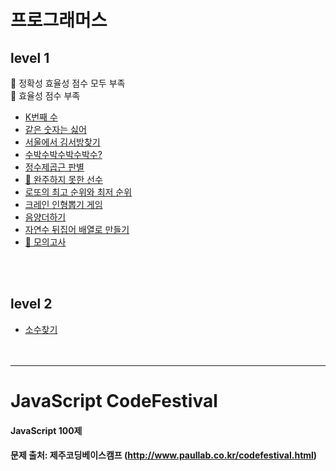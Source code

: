 # 프로그래머스

## level 1

👿 정확성 효율성 점수 모두 부족<br>
🤔 효율성 점수 부족

-   [K번째 수](https://github.com/seoyoung-dev/javascript_codefestival/blob/main/programmers/level%201/K%EB%B2%88%EC%A7%B8%EC%88%98.md)
-   [같은 숫자는 싫어](https://github.com/seoyoung-dev/javascript_codefestival/blob/main/programmers/level%201/%EA%B0%99%EC%9D%80%EC%88%AB%EC%9E%90%EB%8A%94%EC%8B%AB%EC%96%B4.md)
-   [서울에서 김서방찾기](https://github.com/seoyoung-dev/javascript_codefestival/blob/main/programmers/level%201/%EC%84%9C%EC%9A%B8%EC%97%90%EC%84%9C%EA%B9%80%EC%84%9C%EB%B0%A9%EC%B0%BE%EA%B8%B0.md)
-   [수박수박수박수박수?](https://github.com/seoyoung-dev/codingTest/blob/main/programmers/level%201/%EC%88%98%EB%B0%95%EC%88%98%EB%B0%95%EC%88%98%EB%B0%95%EC%88%98%EB%B0%95%EC%88%98%EB%B0%95%EC%88%98%3F.md)
-   [정수제곱근 판별](https://github.com/seoyoung-dev/codingTest/blob/main/programmers/level%201/%EC%A0%95%EC%88%98%EC%A0%9C%EA%B3%B1%EA%B7%BC%ED%8C%90%EB%B3%84.md)
-   [🤔 완주하지 못한 선수](https://github.com/seoyoung-dev/codingTest/blob/main/programmers/level%201/%EC%99%84%EC%A3%BC%ED%95%98%EC%A7%80%EB%AA%BB%ED%95%9C%EC%84%A0%EC%88%98.md)
-   [로또의 최고 순위와 최저 순위](https://github.com/seoyoung-dev/codingTest/blob/main/programmers/level%201/%EB%A1%9C%EB%98%90%EC%9D%98%EC%B5%9C%EA%B3%A0%EC%88%9C%EC%9C%84%EC%99%80%EC%B5%9C%EC%A0%80%EC%88%9C%EC%9C%84.md)
-   [크레인 인형뽑기 게임](https://github.com/seoyoung-dev/codingTest/blob/main/programmers/level%201/%ED%81%AC%EB%A0%88%EC%9D%B8%EC%9D%B8%ED%98%95%EB%BD%91%EA%B8%B0%EA%B2%8C%EC%9E%84.md)
-   [음양더하기](https://github.com/seoyoung-dev/codingTest/blob/main/programmers/level%201/%EC%9D%8C%EC%96%91%EB%8D%94%ED%95%98%EA%B8%B0.md)
-   [자연수 뒤집어 배열로 만들기](https://github.com/seoyoung-dev/codingTest/blob/main/programmers/level%201/%EC%9E%90%EC%97%B0%EC%88%98%EB%92%A4%EC%A7%91%EC%96%B4%EB%B0%B0%EC%97%B4%EB%A1%9C%EB%A7%8C%EB%93%A4%EA%B8%B0.md)
-   [👿 모의고사](https://github.com/seoyoung-dev/codingTest/blob/main/programmers/level%201/%EB%AA%A8%EC%9D%98%EA%B3%A0%EC%82%AC.md)

<br>
<br>

## level 2

-   [소수찾기]()
    <br>
    <br>
    <br>

---

# JavaScript CodeFestival

#### JavaScript 100제

#### 문제 출처: 제주코딩베이스캠프 (http://www.paullab.co.kr/codefestival.html)
